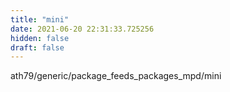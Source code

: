 ```yaml
---
title: "mini"
date: 2021-06-20 22:31:33.725256
hidden: false
draft: false
---
```


ath79/generic/package_feeds_packages_mpd/mini

